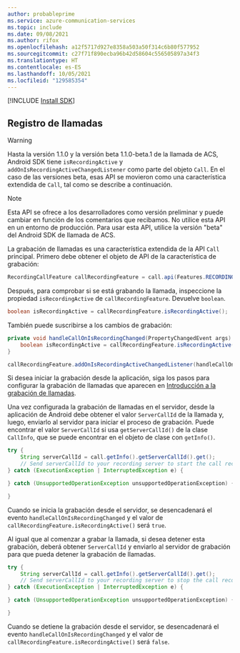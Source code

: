 ```yaml
---
author: probableprime
ms.service: azure-communication-services
ms.topic: include
ms.date: 09/08/2021
ms.author: rifox
ms.openlocfilehash: a12f5717d927e8358a503a50f314c6b80f577952
ms.sourcegitcommit: c27f71f890ecba96b42d58604c556505897a34f3
ms.translationtype: HT
ms.contentlocale: es-ES
ms.lasthandoff: 10/05/2021
ms.locfileid: "129585354"
---
```

[!INCLUDE [Install SDK](../install-sdk/install-sdk-android.md)]

## <a name="record-calls"></a>Registro de llamadas
> [!WARNING]
> Hasta la versión 1.1.0 y la versión beta 1.1.0-beta.1 de la llamada de ACS, Android SDK tiene `isRecordingActive` y `addOnIsRecordingActiveChangedListener` como parte del objeto `Call`. En el caso de las versiones beta, esas API se movieron como una característica extendida de `Call`, tal como se describe a continuación.

> [!NOTE]
> Esta API se ofrece a los desarrolladores como versión preliminar y puede cambiar en función de los comentarios que recibamos. No utilice esta API en un entorno de producción. Para usar esta API, utilice la versión "beta" del Android SDK de llamada de ACS.

La grabación de llamadas es una característica extendida de la API `Call` principal. Primero debe obtener el objeto de API de la característica de grabación:

```java
RecordingCallFeature callRecordingFeature = call.api(Features.RECORDING);
```

Después, para comprobar si se está grabando la llamada, inspeccione la propiedad `isRecordingActive` de `callRecordingFeature`. Devuelve `boolean`.

```java
boolean isRecordingActive = callRecordingFeature.isRecordingActive();
```

También puede suscribirse a los cambios de grabación:

```java
private void handleCallOnIsRecordingChanged(PropertyChangedEvent args) {
    boolean isRecordingActive = callRecordingFeature.isRecordingActive();
}

callRecordingFeature.addOnIsRecordingActiveChangedListener(handleCallOnIsRecordingChanged);
```

Si desea iniciar la grabación desde la aplicación, siga los pasos para configurar la grabación de llamadas que aparecen en [Introducción a la grabación de llamadas](../../../../concepts/voice-video-calling/call-recording.md).

Una vez configurada la grabación de llamadas en el servidor, desde la aplicación de Android debe obtener el valor `ServerCallId` de la llamada y, luego, enviarlo al servidor para iniciar el proceso de grabación. Puede encontrar el valor `ServerCallId` si usa `getServerCallId()` de la clase `CallInfo`, que se puede encontrar en el objeto de clase con `getInfo()`.

```java
try {
    String serverCallId = call.getInfo().getServerCallId().get();
    // Send serverCallId to your recording server to start the call recording.
} catch (ExecutionException | InterruptedException e) {

} catch (UnsupportedOperationException unsupportedOperationException) {

}
```

Cuando se inicia la grabación desde el servidor, se desencadenará el evento `handleCallOnIsRecordingChanged` y el valor de `callRecordingFeature.isRecordingActive()` será `true`.

Al igual que al comenzar a grabar la llamada, si desea detener esta grabación, deberá obtener `ServerCallId` y enviarlo al servidor de grabación para que pueda detener la grabación de llamadas.

```java
try {
    String serverCallId = call.getInfo().getServerCallId().get();
    // Send serverCallId to your recording server to stop the call recording.
} catch (ExecutionException | InterruptedException e) {

} catch (UnsupportedOperationException unsupportedOperationException) {

}
```

Cuando se detiene la grabación desde el servidor, se desencadenará el evento `handleCallOnIsRecordingChanged` y el valor de `callRecordingFeature.isRecordingActive()` será `false`.
